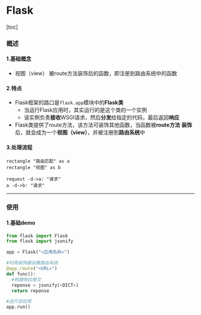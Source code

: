 # Flask
[toc]

### 概述

#### 1.基础概念
* 视图（view）
被route方法装饰后的函数，即注册到路由系统中的函数

#### 2.特点
* Flask框架的路口是`flask.app`模块中的**Flask类**
  * 当运行Flask应用时，其实运行的是这个类的一个实例
  * 该实例负责**接收**WSGI请求，然后**分发**给指定的代码，最后返回**响应**
* Flask类提供了route方法，该方法可装饰其他函数，当函数被**route方法** **装饰**后，就会成为一个**视图（view）**，并被注册到**路由系统**中

#### 3.处理流程
```plantuml
rectangle "路由匹配" as a
rectangle "视图" as b

request -d->a: "请求"
a -d->b: "请求"
```

***

### 使用
#### 1.基础demo
```python
from flask import Flask
from flask import jsonify

app = Flask("<应用名称>")

#利用装饰器设置路由系统
@app.route("<URL>")
def func():
  #构建响应报文
  reponse = jsonify(<DICT>)
  return reponse

#运行该应用
app.run()
```
